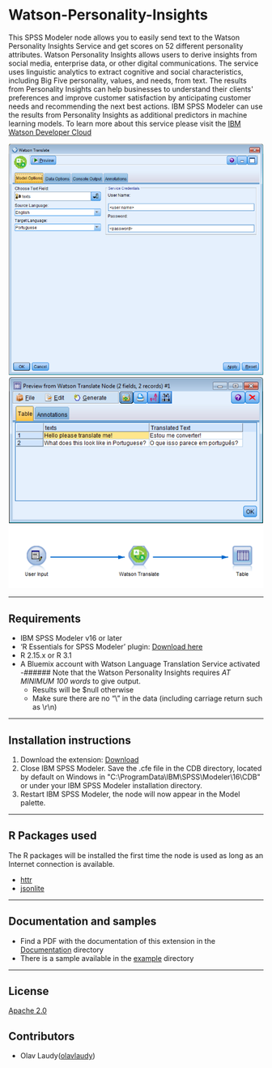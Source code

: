 # Watson-Personality-Insights

This SPSS Modeler node allows you to easily send text to the Watson Personality Insights Service and get scores on 52 different personality attributes.  Watson Personality Insights allows users to derive insights from social media, enterprise data, or other digital communications. The service uses linguistic analytics to extract cognitive and social characteristics, including Big Five personality, values, and needs, from text. The results from Personality Insights can help businesses to understand their clients' preferences and improve customer satisfaction by anticipating customer needs and recommending the next best actions.  IBM SPSS Modeler can use the results from Personality Insights as additional predictors in machine learning models. To learn more about this service please visit the [IBM Watson Developer Cloud][2]   

![Dialog](https://raw.githubusercontent.com/IBMPredictiveAnalytics/Watson-Translate/master/Screenshot/Illustration1.png)
![Output](https://raw.githubusercontent.com/IBMPredictiveAnalytics/Watson-Translate/master/Screenshot/Illustration2.png)
![ModelerStream](https://raw.githubusercontent.com/IBMPredictiveAnalytics/Watson-Translate/master/Screenshot/Illustration3.png)



---
Requirements
----
- IBM SPSS Modeler v16 or later
- ‘R Essentials for SPSS Modeler’ plugin: [Download here][7]
 -  R 2.15.x or R 3.1
 - A Bluemix account with Watson Language Translation Service activated
-###### Note that the Watson Personality Insights requires *AT MINIMUM 100 words* to give output.
    - Results will be $null otherwise 
    - Make sure there are no “\” in the data (including carriage return such as \r\n)


---
Installation instructions
----
1. Download the extension: [Download][3] 
2. Close IBM SPSS Modeler. Save the .cfe file in the CDB directory, located by default on Windows in "C:\ProgramData\IBM\SPSS\Modeler\16\CDB" or under your IBM SPSS Modeler installation directory.
3. Restart IBM SPSS Modeler, the node will now appear in the Model palette.

---
R Packages used
----
The R packages will be installed the first time the node is used as long as an Internet connection is available.
- [httr][4]
- [jsonlite][9]
 
---
Documentation and samples
----
- Find a PDF with the documentation of this extension in the [Documentation][5] directory
- There is a sample available in the [example][6] directory


---
License
----

[Apache 2.0][1]


Contributors
---

  - Olav Laudy([olavlaudy](https://twitter.com/olavlaudy))


[1]: http://www.apache.org/licenses/LICENSE-2.0.html
[2]:https://www.ibm.com/smarterplanet/us/en/ibmwatson/developercloud/doc/personality-insights/overview.shtml
[3]: https://github.com/IBMPredictiveAnalytics/Watson-Personality-Insights/blob/master/Source%20code/WatsonPersonalityInsights.cfe
[4]:https://cran.r-project.org/web/packages/httr/
[5]:https://github.com/IBMPredictiveAnalytics/Watson-Personality-Insights/tree/master/Documentation
[6]:https://github.com/IBMPredictiveAnalytics/Watson-Personality-Insights/tree/master/Example
[7]:https://developer.ibm.com/predictiveanalytics/downloads/#tab2
[8]: https://developer.ibm.com/predictiveanalytics/downloads/
[9]: https://cran.r-project.org/web/packages/jsonlite/